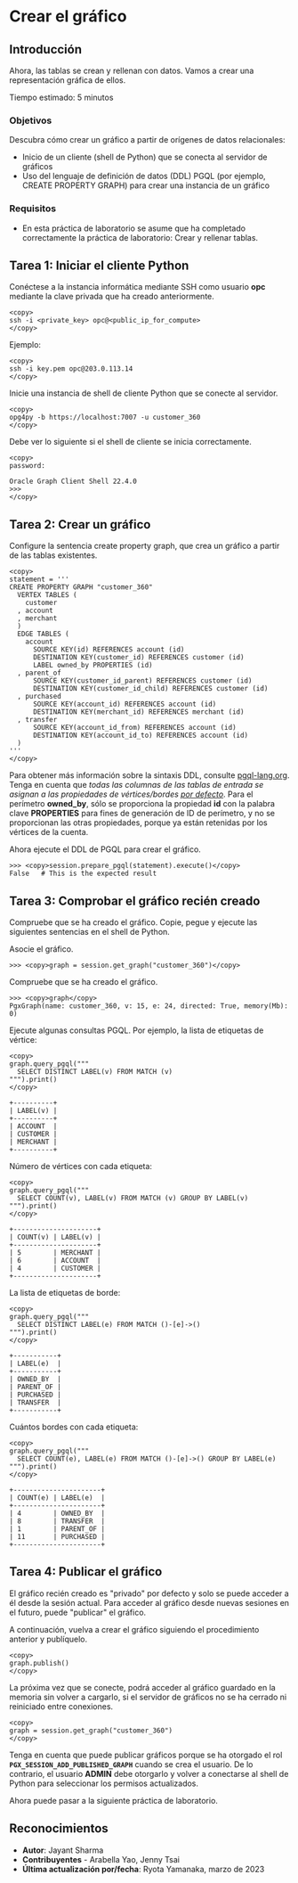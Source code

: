 # Crear el gráfico

## Introducción

Ahora, las tablas se crean y rellenan con datos. Vamos a crear una representación gráfica de ellos.

Tiempo estimado: 5 minutos

### Objetivos

Descubra cómo crear un gráfico a partir de orígenes de datos relacionales:

*   Inicio de un cliente (shell de Python) que se conecta al servidor de gráficos
*   Uso del lenguaje de definición de datos (DDL) PGQL (por ejemplo, CREATE PROPERTY GRAPH) para crear una instancia de un gráfico

### Requisitos

*   En esta práctica de laboratorio se asume que ha completado correctamente la práctica de laboratorio: Crear y rellenar tablas.

## Tarea 1: Iniciar el cliente Python

Conéctese a la instancia informática mediante SSH como usuario **opc** mediante la clave privada que ha creado anteriormente.

    <copy>
    ssh -i <private_key> opc@<public_ip_for_compute>
    </copy>
    

Ejemplo:

    <copy>
    ssh -i key.pem opc@203.0.113.14
    </copy>
    

Inicie una instancia de shell de cliente Python que se conecte al servidor.

    <copy>
    opg4py -b https://localhost:7007 -u customer_360
    </copy>
    

Debe ver lo siguiente si el shell de cliente se inicia correctamente.

    <copy>
    password:
    
    Oracle Graph Client Shell 22.4.0
    >>>
    </copy>
    

## Tarea 2: Crear un gráfico

Configure la sentencia create property graph, que crea un gráfico a partir de las tablas existentes.

    <copy>
    statement = '''
    CREATE PROPERTY GRAPH "customer_360"
      VERTEX TABLES (
        customer
      , account
      , merchant
      )
      EDGE TABLES (
        account
          SOURCE KEY(id) REFERENCES account (id)
          DESTINATION KEY(customer_id) REFERENCES customer (id)
          LABEL owned_by PROPERTIES (id)
      , parent_of
          SOURCE KEY(customer_id_parent) REFERENCES customer (id)
          DESTINATION KEY(customer_id_child) REFERENCES customer (id)
      , purchased
          SOURCE KEY(account_id) REFERENCES account (id)
          DESTINATION KEY(merchant_id) REFERENCES merchant (id)
      , transfer
          SOURCE KEY(account_id_from) REFERENCES account (id)
          DESTINATION KEY(account_id_to) REFERENCES account (id)
      ) 
    '''
    </copy>
    

Para obtener más información sobre la sintaxis DDL, consulte [pgql-lang.org](https://pgql-lang.org/spec/1.4/#create-property-graph). Tenga en cuenta que _todas las columnas de las tablas de entrada se asignan a las propiedades de vértices/bordes [por defecto](https://pgql-lang.org/spec/1.4/#properties)_. Para el perímetro **owned\_by**, sólo se proporciona la propiedad **id** con la palabra clave **PROPERTIES** para fines de generación de ID de perímetro, y no se proporcionan las otras propiedades, porque ya están retenidas por los vértices de la cuenta.

Ahora ejecute el DDL de PGQL para crear el gráfico.

    >>> <copy>session.prepare_pgql(statement).execute()</copy>
    False   # This is the expected result
    

## Tarea 3: Comprobar el gráfico recién creado

Compruebe que se ha creado el gráfico. Copie, pegue y ejecute las siguientes sentencias en el shell de Python.

Asocie el gráfico.

    >>> <copy>graph = session.get_graph("customer_360")</copy>
    

Compruebe que se ha creado el gráfico.

    >>> <copy>graph</copy>
    PgxGraph(name: customer_360, v: 15, e: 24, directed: True, memory(Mb): 0)
    

Ejecute algunas consultas PGQL. Por ejemplo, la lista de etiquetas de vértice:

    <copy>
    graph.query_pgql("""
      SELECT DISTINCT LABEL(v) FROM MATCH (v)
    """).print()
    </copy>
    
    +----------+
    | LABEL(v) |
    +----------+
    | ACCOUNT  |
    | CUSTOMER |
    | MERCHANT |
    +----------+
    

Número de vértices con cada etiqueta:

    <copy>
    graph.query_pgql("""
      SELECT COUNT(v), LABEL(v) FROM MATCH (v) GROUP BY LABEL(v)
    """).print()
    </copy>
    
    +---------------------+
    | COUNT(v) | LABEL(v) |
    +---------------------+
    | 5        | MERCHANT |
    | 6        | ACCOUNT  |
    | 4        | CUSTOMER |
    +---------------------+
    

La lista de etiquetas de borde:

    <copy>
    graph.query_pgql("""
      SELECT DISTINCT LABEL(e) FROM MATCH ()-[e]->()
    """).print()
    </copy>
    
    +-----------+
    | LABEL(e)  |
    +-----------+
    | OWNED_BY  |
    | PARENT_OF |
    | PURCHASED |
    | TRANSFER  |
    +-----------+
    

Cuántos bordes con cada etiqueta:

    <copy>
    graph.query_pgql("""
      SELECT COUNT(e), LABEL(e) FROM MATCH ()-[e]->() GROUP BY LABEL(e)
    """).print()
    </copy>
    
    +----------------------+
    | COUNT(e) | LABEL(e)  |
    +----------------------+
    | 4        | OWNED_BY  |
    | 8        | TRANSFER  |
    | 1        | PARENT_OF |
    | 11       | PURCHASED |
    +----------------------+
    

## Tarea 4: Publicar el gráfico

El gráfico recién creado es "privado" por defecto y solo se puede acceder a él desde la sesión actual. Para acceder al gráfico desde nuevas sesiones en el futuro, puede "publicar" el gráfico.

A continuación, vuelva a crear el gráfico siguiendo el procedimiento anterior y publíquelo.

    <copy>
    graph.publish()
    </copy>
    

La próxima vez que se conecte, podrá acceder al gráfico guardado en la memoria sin volver a cargarlo, si el servidor de gráficos no se ha cerrado ni reiniciado entre conexiones.

    <copy>
    graph = session.get_graph("customer_360")
    </copy>
    

Tenga en cuenta que puede publicar gráficos porque se ha otorgado el rol **`PGX_SESSION_ADD_PUBLISHED_GRAPH`** cuando se crea el usuario. De lo contrario, el usuario **ADMIN** debe otorgarlo y volver a conectarse al shell de Python para seleccionar los permisos actualizados.

Ahora puede pasar a la siguiente práctica de laboratorio.

## Reconocimientos

*   **Autor**: Jayant Sharma
*   **Contribuyentes** - Arabella Yao, Jenny Tsai
*   **Última actualización por/fecha**: Ryota Yamanaka, marzo de 2023